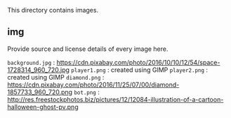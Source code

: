 This directory contains images.

img
------
Provide source and license details of every image here.

`background.jpg` : https://cdn.pixabay.com/photo/2016/10/10/12/54/space-1728314_960_720.jpg
`player1.png` : created using GIMP
`player2.png` : created using GIMP
`diamond.png` : https://cdn.pixabay.com/photo/2016/11/25/07/00/diamond-1857733_960_720.png
`bot.png` : http://res.freestockphotos.biz/pictures/12/12084-illustration-of-a-cartoon-halloween-ghost-pv.png

